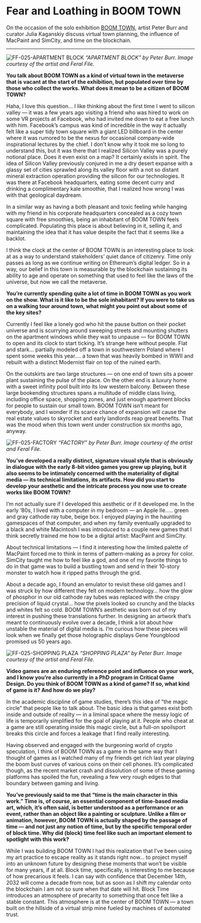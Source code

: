 # Fear and Loathing in BOOM TOWN

On the occasion of the solo exhibition [BOOM TOWN](https://feralfile.com/exhibitions/boom-town-frt), artist Peter Burr and curator Julia Kaganskiy discuss virtual town planning, the influence of MacPaint and SimCity, and time on the blockchain. 

---

![FF-025-APARTMENT BLOCK](https://user-images.githubusercontent.com/47554564/206232095-8776147e-4e13-4d87-b87a-fdc9370a27f1.png)
*“APARTMENT BLOCK” by Peter Burr. Image courtesy of the artist and Feral File.*

**You talk about BOOM TOWN as a kind of virtual town in the metaverse that is vacant at the start of the exhibition, but populated over time by those who collect the works. What does it mean to be a citizen of BOOM TOWN?**

Haha, I love this question… I like thinking about the first time I went to silicon valley — it was a few years ago visiting a friend who was hired to work on some VR projects at Facebook, who had invited me down to eat a free lunch with him. Facebook’s campus was kind of incredible in the way it actually felt like a super tidy town square with a giant LED billboard in the center where it was rumored to be the nexus for occasional company-wide inspirational lectures by the chief. I don’t know why it took me so long to understand this, but it was there that I realized Silicon Valley was a purely notional place. Does it even exist on a map? It certainly exists in spirit. The idea of Silicon Valley previously conjured in me a dry desert expanse with a glassy set of cities sprawled along its valley floor with a not so distant mineral extraction operation providing the silicon for our technologies. It was there at Facebook headquarters, eating some decent curry and drinking a complimentary kale smoothie, that I realized how wrong I was with that geological daydream.

In a similar way as having a both pleasant and toxic feeling while hanging with my friend in his corporate headquarters concealed as a cozy town square with free smoothies, being an inhabitant of BOOM TOWN feels complicated. Populating this place is about believing in it, selling it, and maintaining the idea that it has value despite the fact that it seems like a backlot.

I think the clock at the center of BOOM TOWN is an interesting place to look at as a way to understand stakeholders’ quiet dance of citizenry. Time only passes as long as we continue writing on Ethereum’s digital ledger. So in a way, our belief in this town is measurable by the blockchain sustaining its ability to age and operate on something that used to feel like the laws of the universe, but now we call the metaverse.

**You’re currently spending quite a lot of time in BOOM TOWN as you work on the show. What is it like to be the sole inhabitant? If you were to take us on a walking tour around town, what might you point out about some of the key sites?**

Currently I feel like a lonely god who hit the pause button on their pocket universe and is scurrying around sweeping streets and mounting shutters on the apartment windows while they wait to unpause — for BOOM TOWN to open and its clock to start ticking.  It’s strange here without people. Flat and stark… partially modeled off a town in southwestern Poland where I spent some weeks this year…. a town that was heavily bombed in WWII and rebuilt with a distinct Modernist flair on top of the ruined earth. 

On the outskirts are two large structures — on one end of town sits a power plant sustaining the pulse of the place. On the other end is a luxury home with a sweet infinity pool built into its low western balcony. Between these large bookending structures spans a multitude of middle class living, including office space, shopping zones, and just enough apartment blocks for people to sustain our small town. BOOM TOWN isn’t meant for everybody, and I wonder if its scarce chance of expansion will cause the real estate values to skyrocket and early landlords reap great benefits. That was the mood when this town went under construction six months ago, anyway.

![FF-025-FACTORY](https://user-images.githubusercontent.com/47554564/206232218-5fdd0c03-4add-4ddd-bb4c-a1ea20182c8a.png)
*“FACTORY” by Peter Burr. Image courtesy of the artist and Feral File.*

**You’ve developed a really distinct, signature visual style that is obviously in dialogue with the early 8-bit video games you grew up playing, but it also seems to be intimately concerned with the materiality of digital media — its technical limitations, its artifacts. How did you start to develop your aesthetic and the intricate process you now use to create works like BOOM TOWN?**

I’m not actually sure if I developed this aesthetic or if it developed me. In the early ’80s, I lived with a computer in my bedroom — an Apple IIe….. green and gray cathode ray tube, beige box. I enjoyed playing in the haunting gamespaces of that computer, and when my family eventually upgraded to a black and white Macintosh I was introduced to a couple new games that I think secretly trained me how to be a digital artist: MacPaint and SimCIty.

About technical limitations — I find it interesting how the limited palette of MacPaint forced me to think in terms of pattern-making as a proxy for color. SimCity taught me how to feel like a god, and one of my favorite things to do in that game was to build a bustling town and send in their 10-story monster to watch how it ripped paths through the grid.

About a decade ago, I found an emulator to revisit these old games and I was struck by how different they felt on modern technology… how the glow of phosphor in our old cathode ray tubes was replaced with the crispy precision of liquid crystal… how the pixels looked so crunchy and the blacks and whites felt so cold. BOOM TOWN’s aesthetic was born out of my interest in pushing these translations further. In designing an artwork that’s meant to continuously evolve over a decade, I think a lot about how unstable the material of digital media is. I’m curious how these pieces will look when we finally get those holographic displays Gene Youngblood promised us 50 years ago.

![FF-025-SHOPPING PLAZA](https://user-images.githubusercontent.com/47554564/206232572-f54e43af-da0e-4ba7-a735-9b9e2fe61d21.png)
*“SHOPPING PLAZA” by Peter Burr. Image courtesy of the artist and Feral File.* 

**Video games are an enduring reference point and influence on your work, and I know you’re also currently in a PhD program in Critical Game Design. Do you think of BOOM TOWN as a kind of game? If so, what kind of game is it? And how do we play?**

In the academic discipline of game studies, there’s this idea of “the magic circle” that people like to talk about. The basic idea is that games exist both inside and outside of reality — in a liminal space where the messy logic of life is temporarily simplified for the goal of playing at it. People who cheat at a game are still operating inside this magic circle, but a full-on spoilsport breaks this circle and forces a leakage that I find really interesting.

Having observed and engaged with the burgeoning world of crypto speculation, I think of BOOM TOWN as a game in the same way that I thought of games as I watched many of my friends get rich last year playing the boom bust curves of various coins on their cell phones. It’s complicated though, as the recent market crash and dissolution of some of these gaming platforms has spoiled the fun, revealing a few very rough edges to that boundary between gaming and living.

**You’ve previously said to me that “time is the main character in this work.” Time is, of course, an essential component of time-based media art, which, it’s often said, is better understood as a performance or an event, rather than an object like a painting or sculpture. Unlike a film or animation, however, BOOM TOWN is actually shaped by the passage of time — and not just any notion of time, but by the specific temporal order of block time. Why did (block) time feel like such an important element to spotlight with this work?**

While I was building BOOM TOWN I had this realization that I’ve been using my art practice to escape reality as it stands right now… to project myself into an unknown future by designing these moments that won’t be visible for many years, if at all. Block time, specifically, is interesting to me because of how precarious it feels. I can say with confidence that December 14th, 2032 will come a decade from now, but as soon as I shift my calendar onto the blockchain I am not so sure when that date will hit. Block Time introduces an atmosphere of precarity to something that once felt like a stable constant. This atmosphere is at the center of BOOM TOWN — a town built on the hillside of a virtual strip mine fueled by machines of automated trust.
